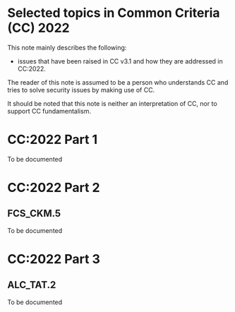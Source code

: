# Selected topics in Common Criteria (CC) 2022

This note mainly describes the following:
- issues that have been raised in CC v3.1 and how they are addressed in CC:2022.

The reader of this note is assumed to be a person who understands CC and tries to solve security issues by making use of CC.

It should be noted that this note is neither an interpretation of CC, nor to support CC fundamentalism.

# CC:2022 Part 1
To be documented

# CC:2022 Part 2
## FCS_CKM.5
To be documented

# CC:2022 Part 3
## ALC_TAT.2
To be documented
